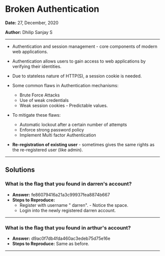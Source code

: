 # Broken Authentication

**Date:** 27, December, 2020

**Author:** Dhilip Sanjay S

---

- Authentication and session management - core components of modern web applications.
- Authentication allows users to gain access to web applications by verifying their identities.
- Due to stateless nature of HTTP(S), a session cookie is needed.
- Some common flaws in Authentication mechanisms:
    - Brute Force Attacks
    - Use of weak credentials
    - Weak session cookies - Predictable values.
- To mitigate these flaws:
    - Automatic lockout after a certain number of attempts
    - Enforce strong password policy
    - Implement Multi factor Authentication

- **Re-registration of existing user** - sometimes gives the same rights as the re-registered user (like admin).

---
## Solutions

### What is the flag that you found in darren's account?
- **Answer:** fe86079416a21a3c99937fea8874b667
- **Steps to Reproduce:** 
    - Register with username " darren". - Notice the space.
    - Login into the newly registered darren account.

--- 

### What is the flag that you found in arthur's account?
- **Answer:** d9ac0f7db4fda460ac3edeb75d75e16e
- **Steps to Reproduce:** Same as before.

---